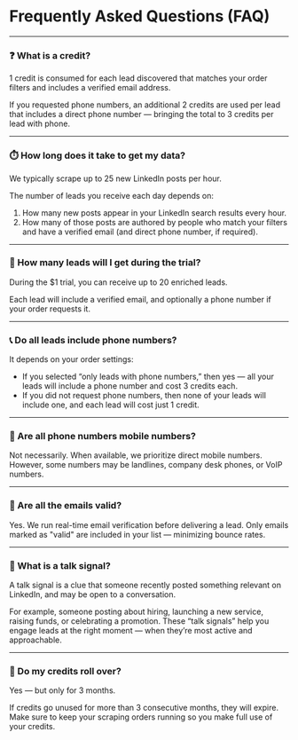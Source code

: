 # Frequently Asked Questions (FAQ)

---

### ❓ What is a credit?

1 credit is consumed for each lead discovered that matches your order filters and includes a verified email address.

If you requested phone numbers, an additional 2 credits are used per lead that includes a direct phone number — bringing the total to 3 credits per lead with phone.

---

### ⏱️ How long does it take to get my data?

We typically scrape up to 25 new LinkedIn posts per hour.

The number of leads you receive each day depends on:

1. How many new posts appear in your LinkedIn search results every hour.
2. How many of those posts are authored by people who match your filters and have a verified email (and direct phone number, if required).

---

### 🎁 How many leads will I get during the trial?

During the $1 trial, you can receive up to 20 enriched leads.

Each lead will include a verified email, and optionally a phone number if your order requests it.

---

### 📞 Do all leads include phone numbers?

It depends on your order settings:

- If you selected “only leads with phone numbers,” then yes — all your leads will include a phone number and cost 3 credits each.
- If you did not request phone numbers, then none of your leads will include one, and each lead will cost just 1 credit.

---

### 📱 Are all phone numbers mobile numbers?

Not necessarily. When available, we prioritize direct mobile numbers. However, some numbers may be landlines, company desk phones, or VoIP numbers.

---

### 📧 Are all the emails valid?

Yes. We run real-time email verification before delivering a lead. Only emails marked as "valid" are included in your list — minimizing bounce rates.

---

### 💬 What is a talk signal?

A talk signal is a clue that someone recently posted something relevant on LinkedIn, and may be open to a conversation.

For example, someone posting about hiring, launching a new service, raising funds, or celebrating a promotion. These “talk signals” help you engage leads at the right moment — when they’re most active and approachable.

---

### 🔁 Do my credits roll over?

Yes — but only for 3 months.

If credits go unused for more than 3 consecutive months, they will expire. Make sure to keep your scraping orders running so you make full use of your credits.
